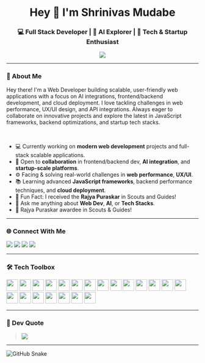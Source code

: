 <h1 align="center">Hey 👋 I'm Shrinivas Mudabe</h1>
<h3 align="center">💻 Full Stack Developer | 🤖 AI Explorer | 🚀 Tech & Startup Enthusiast</h3>


<p align="center">
  <img src="https://readme-typing-svg.herokuapp.com?color=61DAFB&center=true&vCenter=true&lines=Turning+ideas+into+code+%F0%9F%96%A5%EF%B8%8F;Building+modern+full-stack+web+apps;Exploring+AI+and+Tech+Innovation" />
</p>

---

### 🚀 About Me

Hey there! I'm a  Web Developer building scalable, user-friendly web applications with a focus on AI integrations, frontend/backend development, and cloud deployment. I love tackling challenges in web performance, UX/UI design, and API integrations. Always eager to collaborate on innovative projects and explore the latest in JavaScript frameworks, backend optimizations, and startup tech stacks.

<br>

- 💻 Currently working on **modern web development** projects and full-stack scalable applications.
- 🤝 Open to **collaboration** in frontend/backend dev, **AI integration**, and **startup-scale platforms**.
- ⚙️ Facing & solving real-world challenges in **web performance**, **UX/UI**.
- 📚 Learning advanced **JavaScript frameworks**, backend performance techniques, and **cloud deployment**.
- 🏅 Fun Fact: I received the **Rajya Puraskar** in Scouts and Guides!
- 💬 Ask me anything about **Web Dev**, **AI**, or **Tech Stacks**.
- 🏅 Rajya Puraskar awardee in Scouts & Guides!

---
### 🌐 Connect With Me

<p align="left">
  <a href="mailto:mudabeshrinivas@gmail.com"><img src="https://img.shields.io/badge/Gmail-D14836?style=flat&logo=gmail&logoColor=white"/></a>
  <a href="https://www.linkedin.com/in/shrinivas-mudabe/"><img src="https://img.shields.io/badge/LinkedIn-0077B5?style=flat&logo=linkedin&logoColor=white"/></a>
  <a href="https://github.com/shreee1994"><img src="https://img.shields.io/badge/GitHub-100000?style=flat&logo=github&logoColor=white"/></a>
  <a href="https://discord.com/users/1264495279009435700"><img src="https://img.shields.io/badge/Discord-5865F2?style=flat&logo=discord&logoColor=white"/></a>
</p>

---
### 🛠️ Tech Toolbox

<img src="https://cdn.jsdelivr.net/gh/devicons/devicon/icons/html5/html5-original.svg" width="30"/> <img src="https://cdn.jsdelivr.net/gh/devicons/devicon/icons/css3/css3-original.svg" width="30"/> <img src="https://cdn.jsdelivr.net/gh/devicons/devicon/icons/javascript/javascript-original.svg" width="30"/> <img src="https://cdn.jsdelivr.net/gh/devicons/devicon/icons/typescript/typescript-original.svg" width="30"/> <img src="https://cdn.jsdelivr.net/gh/devicons/devicon/icons/java/java-original.svg" width="30"/> <img src="https://cdn.jsdelivr.net/gh/devicons/devicon/icons/python/python-original.svg" width="30"/> <img src="https://cdn.jsdelivr.net/gh/devicons/devicon/icons/react/react-original.svg" width="30"/> <img src="https://cdn.jsdelivr.net/gh/devicons/devicon/icons/tailwindcss/tailwindcss-original.svg" width="30"/> <img src="https://cdn.jsdelivr.net/gh/devicons/devicon/icons/vite/vite-original.svg" width="30"/> <img src="https://cdn.jsdelivr.net/gh/devicons/devicon/icons/nodejs/nodejs-original.svg" width="30"/> <img src="https://cdn.jsdelivr.net/gh/devicons/devicon/icons/express/express-original-wordmark.svg" width="30"/>  <img src="https://cdn.jsdelivr.net/gh/devicons/devicon/icons/mongodb/mongodb-original.svg" width="30"/> <img src="https://cdn.jsdelivr.net/gh/devicons/devicon/icons/mysql/mysql-original.svg" width="30"/> 
<img src="https://cdn.jsdelivr.net/gh/devicons/devicon/icons/firebase/firebase-plain.svg" width="30"/> <img src="https://cdn.jsdelivr.net/gh/devicons/devicon/icons/wordpress/wordpress-plain.svg" width="30"/>  <img src="https://cdn.jsdelivr.net/gh/devicons/devicon/icons/pandas/pandas-original.svg" width="30"/> <img src="https://cdn.jsdelivr.net/gh/devicons/devicon/icons/scikitlearn/scikitlearn-original.svg" width="30"/> <img src="https://cdn.jsdelivr.net/gh/devicons/devicon/icons/matplotlib/matplotlib-original.svg" width="30"/> <img src="https://cdn.jsdelivr.net/gh/devicons/devicon/icons/figma/figma-original.svg" width="30"/> <img src="https://cdn.jsdelivr.net/gh/devicons/devicon/icons/canva/canva-original.svg" width="30"/> <img src="https://cdn.jsdelivr.net/gh/devicons/devicon/icons/photoshop/photoshop-plain.svg" width="30"/> 


---

### 💬 Dev Quote

> ![](https://quotes-github-readme.vercel.app/api?type=horizontal&theme=radical)

---

<picture>
  <source media="(prefers-color-scheme: dark)" srcset="https://github.com/Shriii19/blob/output/github-snake-dark.svg">
  <source media="(prefers-color-scheme: light)" srcset="https://github.com/Shriii19/blob/output/github-snake.svg">
  <img alt="GitHub Snake" src="https://github.com/Shriii19/blob/output/github-snake.svg">
</picture>

<!-- Designed for impact, powered by passion — Shrinivas Mudabe -->
